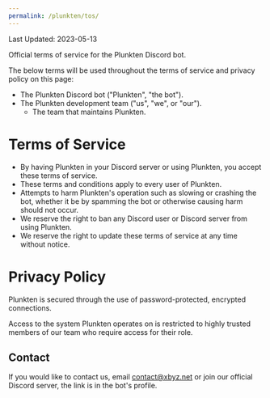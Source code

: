 ```yaml
---
permalink: /plunkten/tos/
---
```


Last Updated: 2023-05-13

Official terms of service for the Plunkten Discord bot.

The below terms will be used throughout the terms of service and privacy policy on this page:
- The Plunkten Discord bot ("Plunkten", "the bot").
- The Plunkten development team ("us", "we", or "our").
  - The team that maintains Plunkten.

# Terms of Service
- By having Plunkten in your Discord server or using Plunkten, you accept these terms of service.
- These terms and conditions apply to every user of Plunkten.
- Attempts to harm Plunkten's operation such as slowing or crashing the bot, whether it be by spamming the bot or otherwise causing harm should not occur.
- We reserve the right to ban any Discord user or Discord server from using Plunkten.
- We reserve the right to update these terms of service at any time without notice.

# Privacy Policy
Plunkten is secured through the use of password-protected, encrypted connections.

Access to the system Plunkten operates on is restricted to highly trusted members of our team who require access for their role.

## Contact
If you would like to contact us, email [contact@xbyz.net](mailto:contact@xbyz.net) or join our official Discord server, the link is in the bot's profile.
